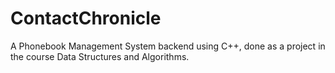 # ContactChronicle
A Phonebook Management System backend using C++, done as a project in the course Data Structures and Algorithms.
